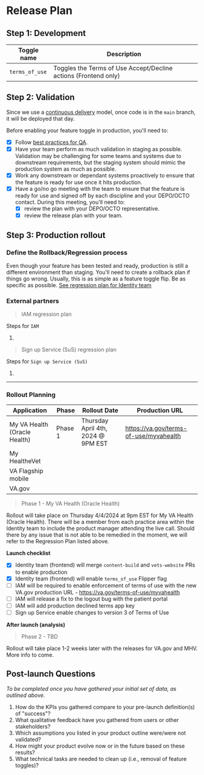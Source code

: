 

# Release Plan 

## Step 1: Development

| Toggle name | Description |
| ----------- | ----------- |
| `terms_of_use` | Toggles the Terms of Use Accept/Decline actions (Frontend only) |

## Step 2: Validation

Since we use a [continuous delivery](https://depo-platform-documentation.scrollhelp.site/developer-docs/deployment-process) model, once code is in the `main` branch, it will be deployed that day. 

Before enabling your feature toggle in production, you'll need to:

- [x] Follow [best practices for QA](https://depo-platform-documentation.scrollhelp.site/developer-docs/qa-and-accessibility-testing).
- [x] Have your team perform as much validation in staging as possible. Validation may be challenging for some teams and systems due to downstream requirements, but the staging system should mimic the production system as much as possible.
- [x] Work any downstream or dependant systems proactively to ensure that the feature is ready for use once it hits production.
- [x] Have a go/no go meeting with the team to ensure that the feature is ready for use and signed off by each discipline and your DEPO/OCTO contact. During this meeting, you'll need to:
  - [x] review the plan with your DEPO/OCTO representative.
  - [x] review the release plan with your team.

## Step 3: Production rollout

### Define the Rollback/Regression process

Even though your feature has been tested and ready, production is still a different environment than staging. You'll need to create a rollback plan if things go wrong. Usually, this is as simple as a feature toggle flip. Be as specific as possible. [See regression plan for Identity team](https://github.com/department-of-veterans-affairs/va.gov-team/blob/master/products/identity/Products/terms%20and%20conditions/Regression%20Test%20Plan.md)
 
### External partners

> IAM regression plan

Steps for `IAM`

1. 

> Sign up Service (SuS) regression plan

Steps for `Sign up Service (SuS)`

1.


---

### Rollout Planning

| Application | Phase | Rollout Date | Production URL |
| --- | --- | --- | --- |
| My VA Health (Oracle Health) | Phase 1 | Thursday April 4th, 2024 @ 9PM EST | https://va.gov/terms-of-use/myvahealth |
| My HealtheVet | | | |
| VA Flagship mobile | | | |
| VA.gov | | | |


> Phase 1 - My VA Health (Oracle Health)

Rollout will take place on Thursday 4/4/2024 at 9pm EST for My VA Health (Oracle Health). There will be a member from each practice area within the Identity team to include the product manager attending the live call. Should there by any issue that is not able to be remedied in the moment, we will refer to the Regression Plan listed above.

**Launch checklist**
- [x] Identity team (frontend) will merge `content-build` and `vets-website` PRs to enable production
- [x] Identity team (frontend) will enable `terms_of_use` Flipper flag
- [ ] IAM will be required to enable enforcement of terms of use with the new VA.gov production URL - https://va.gov/terms-of-use/myvahealth
- [ ] IAM will release a fix to the logout bug with the patient portal
- [ ] IAM will add production declined terms app key
- [ ] Sign up Service enable changes to version 3 of Terms of Use

**After launch (analysis)**

> Phase 2 - TBD

Rollout will take place 1-2 weeks later with the releases for VA.gov and MHV. More info to come.

## Post-launch Questions

*To be completed once you have gathered your initial set of data, as outlined above.*

1. How do the KPIs you gathered compare to your pre-launch definition(s) of "success"?
1. What qualitative feedback have you gathered from users or other stakeholders?
1. Which assumptions you listed in your product outline were/were not validated?
1. How might your product evolve now or in the future based on these results?
1. What technical tasks are needed to clean up (i.e., removal of feature toggles)?
